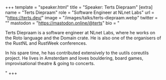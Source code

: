 +++
template = "speaker.html"
title = "Speaker: Terts Diepraam"
[extra]
  name = "Terts Diepraam"
  role = "Software Engineer at NLnet Labs"
  url = "https://terts.dev/"
  image = "/images/talks/terts-diepraam.webp"
  twitter = ""
  mastodon = "https://mastodon.online/@terts"
  bio = "<p>Terts Diepraam is a software engineer at NLnet Labs, where he works on the Roto language and the Domain crate. He is also one of the organisers of the RustNL and RustWeek conferences.</p><p>In his spare time, he has contributed extensively to the uutils coreutils project. He lives in Amsterdam and loves bouldering, board games, improvisational theatre & going to concerts.</p>"
+++

